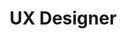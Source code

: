 ---
layout: job
title: UX Designer
url: 'https://cbre.referrals.selectminds.com/jobs/software-engineer-30857'
---